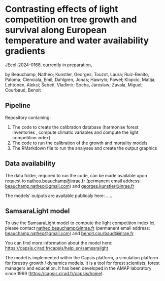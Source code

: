 # Contrasting effects of light competition on tree growth and survival along European temperature and water availability gradients
JEcol-2024-0168, currently in preparation, 

by Beauchamp, Nathéo; Kunstler, Georges; Touzot, Laura; Ruiz-Benito, Paloma; Cienciala, Emil; Dahlgren, Jonas; Hawryło, Paweł; Klopcic, Matija; Lehtonen, Aleksi; Šebeň, Vladimír; Socha, Jaroslaw; Zavala, Miguel; Courbaud, Benoit


## Pipeline
Repository containing:
1. The code to create the calibration database (harmonise forest inventories , compute climatic variables and compute the light competition index)
2. The code to run the calibration of the growth and mortality models
3. The RMarkdown file to run the analyses and create the output graphics

## Data availability
The data folder, required to run the code, can be made available upon request to natheo.beauchamp@inrae.fr (permanent email address: beauchamp.natheo@gmail.com) and georges.kunstler@inrae.fr

The models' outputs are available publicaly here: .....

## SamsaraLight model
To use the SamsaraLight model to compute the light competition index lci, please contact natheo.beauchamp@inrae.fr (permanent email address: beauchamp.natheo@gmail.com) and benoit.courbaud@inrae.fr

You can find more information about the model here: https://capsis.cirad.fr/capsis/help_en/samsaralight

The model is implemented within the Capsis platform, a simulation platform for forestry growth / dynamics models. It is a tool for forest scientists, forest managers and education. It has been developed in the AMAP laboratory since 1999 (https://capsis.cirad.fr/capsis/home).
